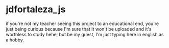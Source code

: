 # jdfortaleza_js

if you're not my teacher seeing this project to an educational end, you're just being curious because I'm sure that It won't be uploaded and it's worthless to study hehe, but be my guest, I'm just typing here in english as a hobby.
